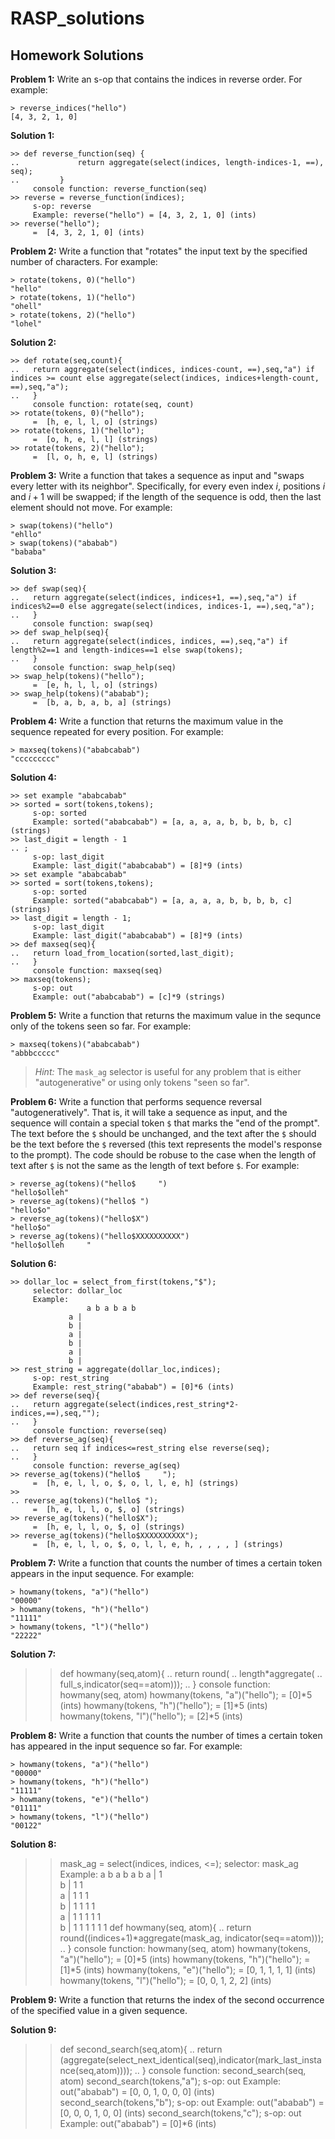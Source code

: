 # RASP_solutions


## Homework Solutions

**Problem 1:**
Write an s-op that contains the indices in reverse order.
For example:
```
> reverse_indices("hello")
[4, 3, 2, 1, 0]
```

**Solution 1:**
```
>> def reverse_function(seq) {
..             return aggregate(select(indices, length-indices-1, ==), seq);
..         }   
     console function: reverse_function(seq)
>> reverse = reverse_function(indices);
     s-op: reverse
     Example: reverse("hello") = [4, 3, 2, 1, 0] (ints)
>> reverse("hello");
     =  [4, 3, 2, 1, 0] (ints)
```

**Problem 2:**
Write a function that "rotates" the input text by the specified number of characters.
For example:
```
> rotate(tokens, 0)("hello")
"hello"
> rotate(tokens, 1)("hello")
"ohell"
> rotate(tokens, 2)("hello")
"lohel"
```

**Solution 2:**
```
>> def rotate(seq,count){
..   return aggregate(select(indices, indices-count, ==),seq,"a") if indices >= count else aggregate(select(indices, indices+length-count, ==),seq,"a");
..   }
     console function: rotate(seq, count)
>> rotate(tokens, 0)("hello");
     =  [h, e, l, l, o] (strings)
>> rotate(tokens, 1)("hello");
     =  [o, h, e, l, l] (strings)
>> rotate(tokens, 2)("hello");
     =  [l, o, h, e, l] (strings)
```

**Problem 3:**
Write a function that takes a sequence as input and "swaps every letter with its neighbor".
Specifically, for every even index $i$, positions $i$ and $i+1$ will be swapped;
if the length of the sequence is odd, then the last element should not move.
For example:
```
> swap(tokens)("hello")
"ehllo"
> swap(tokens)("ababab")
"bababa"
```

**Solution 3:**
```
>> def swap(seq){
..   return aggregate(select(indices, indices+1, ==),seq,"a") if indices%2==0 else aggregate(select(indices, indices-1, ==),seq,"a");
..   }
     console function: swap(seq)
>> def swap_help(seq){
..   return aggregate(select(indices, indices, ==),seq,"a") if length%2==1 and length-indices==1 else swap(tokens);
..   }
     console function: swap_help(seq)
>> swap_help(tokens)("hello");
     =  [e, h, l, l, o] (strings)
>> swap_help(tokens)("ababab");
     =  [b, a, b, a, b, a] (strings)
```

**Problem 4:**
Write a function that returns the maximum value in the sequence repeated for every position.
For example:
```
> maxseq(tokens)("ababcabab")
"ccccccccc"
```

**Solution 4:**
```
>> set example "ababcabab"
>> sorted = sort(tokens,tokens);
     s-op: sorted
     Example: sorted("ababcabab") = [a, a, a, a, b, b, b, b, c] (strings)
>> last_digit = length - 1
.. ;
     s-op: last_digit
     Example: last_digit("ababcabab") = [8]*9 (ints)
>> set example "ababcabab"
>> sorted = sort(tokens,tokens);
     s-op: sorted
     Example: sorted("ababcabab") = [a, a, a, a, b, b, b, b, c] (strings)
>> last_digit = length - 1;
     s-op: last_digit
     Example: last_digit("ababcabab") = [8]*9 (ints)
>> def maxseq(seq){
..   return load_from_location(sorted,last_digit);
..   }
     console function: maxseq(seq)
>> maxseq(tokens);
     s-op: out
     Example: out("ababcabab") = [c]*9 (strings)
```

**Problem 5:**
Write a function that returns the maximum value in the sequnce only of the tokens seen so far.
For example:
```
> maxseq(tokens)("ababcabab")
"abbbccccc"
```
> *Hint:*
> The `mask_ag` selector is useful for any problem that is either "autogenerative" or using only tokens "seen so far".

**Problem 6:**
Write a function that performs sequence reversal "autogeneratively".
That is, it will take a sequence as input, and the sequence will contain a special token `$` that marks the "end of the prompt".
The text before the `$` should be unchanged, and the text after the `$` should be the text before the `$` reversed (this text represents the model's response to the prompt).
The code should be robuse to the case when the length of text after `$` is not the same as the length of text before `$`.
For example:
```
> reverse_ag(tokens)("hello$     ")
"hello$olleh"
> reverse_ag(tokens)("hello$ ")
"hello$o"
> reverse_ag(tokens)("hello$X")
"hello$o"
> reverse_ag(tokens)("hello$XXXXXXXXXX")
"hello$olleh     "
```

**Solution 6:**
```
>> dollar_loc = select_from_first(tokens,"$");
     selector: dollar_loc
 	 Example:
 			     a b a b a b
 			 a |
 			 b |
 			 a |
 			 b |
 			 a |
 			 b |
>> rest_string = aggregate(dollar_loc,indices);
     s-op: rest_string
 	 Example: rest_string("ababab") = [0]*6 (ints)
>> def reverse(seq){
..   return aggregate(select(indices,rest_string*2-indices,==),seq,"");
..   }
     console function: reverse(seq)
>> def reverse_ag(seq){
..   return seq if indices<=rest_string else reverse(seq);
..   }
     console function: reverse_ag(seq)
>> reverse_ag(tokens)("hello$     ");
	 =  [h, e, l, l, o, $, o, l, l, e, h] (strings)
>>
.. reverse_ag(tokens)("hello$ ");
	 =  [h, e, l, l, o, $, o] (strings)
>> reverse_ag(tokens)("hello$X");
	 =  [h, e, l, l, o, $, o] (strings)
>> reverse_ag(tokens)("hello$XXXXXXXXXX");
	 =  [h, e, l, l, o, $, o, l, l, e, h, , , , , ] (strings)

```

**Problem 7:**
Write a function that counts the number of times a certain token appears in the input sequence.
For example:
```
> howmany(tokens, "a")("hello")
"00000"
> howmany(tokens, "h")("hello")
"11111"
> howmany(tokens, "l")("hello")
"22222"
```

**Solution 7:**
>> def howmany(seq,atom){
..   return round(
..   length*aggregate(
..   full_s,indicator(seq==atom)));
..   }
     console function: howmany(seq, atom)
>> howmany(tokens, "a")("hello");
	 =  [0]*5 (ints)
>> howmany(tokens, "h")("hello");
	 =  [1]*5 (ints)
>> howmany(tokens, "l")("hello");
	 =  [2]*5 (ints)

**Problem 8:**
Write a function that counts the number of times a certain token has appeared in the input sequence so far.
For example:
```
> howmany(tokens, "a")("hello")
"00000"
> howmany(tokens, "h")("hello")
"11111"
> howmany(tokens, "e")("hello")
"01111"
> howmany(tokens, "l")("hello")
"00122"
```
**Solution 8:**
>> mask_ag = select(indices, indices, <=);
     selector: mask_ag
 	 Example:
 			     a b a b a b
 			 a | 1          
 			 b | 1 1        
 			 a | 1 1 1      
 			 b | 1 1 1 1    
 			 a | 1 1 1 1 1  
 			 b | 1 1 1 1 1 1
>> def howmany(seq, atom){
..   return round((indices+1)*aggregate(mask_ag, indicator(seq==atom)));
..   }
     console function: howmany(seq, atom)
>> howmany(tokens, "a")("hello");
	 =  [0]*5 (ints)
>> howmany(tokens, "h")("hello");
	 =  [1]*5 (ints)
>> howmany(tokens, "e")("hello");
	 =  [0, 1, 1, 1, 1] (ints)
>> howmany(tokens, "l")("hello");
	 =  [0, 0, 1, 2, 2] (ints)

**Problem 9:**
Write a function that returns the index of the second occurrence of the specified value in a given sequence.

**Solution 9:**
>> def second_search(seq,atom){
..   return (aggregate(select_next_identical(seq),indicator(mark_last_instance(seq,atom))));
..   }
     console function: second_search(seq, atom)
>> second_search(tokens,"a");
     s-op: out
 	 Example: out("ababab") = [0, 0, 1, 0, 0, 0] (ints)
>> second_search(tokens,"b");
     s-op: out
 	 Example: out("ababab") = [0, 0, 0, 1, 0, 0] (ints)
>> second_search(tokens,"c");
     s-op: out
 	 Example: out("ababab") = [0]*6 (ints)
